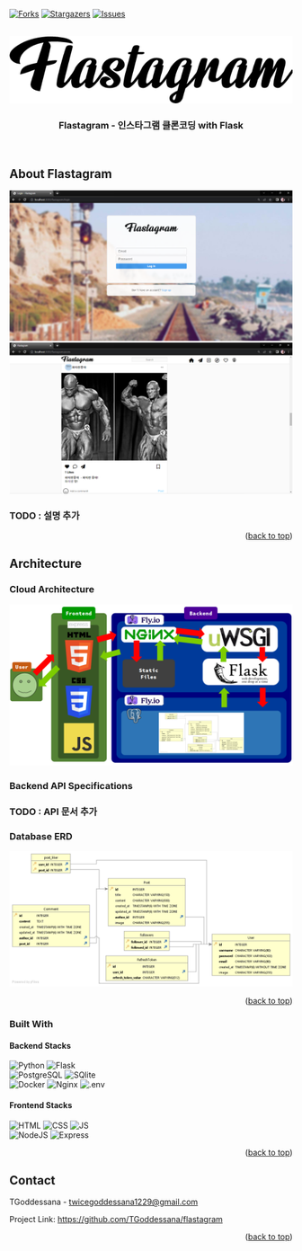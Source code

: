 <a name="readme-top"></a>

[![Forks][forks-shield]][forks-url]
[![Stargazers][stars-shield]][stars-url]
[![Issues][issues-shield]][issues-url]



<!-- PROJECT LOGO -->
<br />
<div align="center">
  <a href="https://gdsanadev.com">
    <img src="doc_images/logo.png" alt="Logo" height="120">
  </a>

  <h3 align="center">Flastagram - 인스타그램 클론코딩 with Flask</h3>

  <p align="center">
    <br />
  </p>
</div>

<!-- ABOUT THE PROJECT -->
## About Flastagram

<img src="doc_images/ex1.png" alt="preview">

<img src="doc_images/ex2.png" alt="preview">

### TODO : 설명 추가

<p align="right">(<a href="#readme-top">back to top</a>)</p>


## Architecture

### Cloud Architecture
<img src="doc_images/cloud_architecture.png" alt="preview">

### Backend API Specifications
### TODO : API 문서 추가
<!-- <img src="doc_images/ex2.png" alt="preview"> -->

### Database ERD
<img src="doc_images/erd.png" alt="preview">


<p align="right">(<a href="#readme-top">back to top</a>)</p>


### Built With

#### Backend Stacks
![Python][Python-logo] ![Flask][Flask-logo]  
![PostgreSQL][PostgreSQL-logo] ![SQlite][SQlite-logo]  
![Docker][Docker-logo] ![Nginx][Nginx-logo] ![.env][.env-logo]  
  


#### Frontend Stacks
![HTML][HTML-logo] 
![CSS][CSS-logo]
![JS][JS-logo]  
![NodeJS][Nodejs-logo]
![Express][Express-logo]


<p align="right">(<a href="#readme-top">back to top</a>)</p>



<!-- CONTACT -->
## Contact

TGoddessana - twicegoddessana1229@gmail.com

Project Link: https://github.com/TGoddessana/flastagram

<p align="right">(<a href="#readme-top">back to top</a>)</p>



<!-- MARKDOWN LINKS & IMAGES -->
[Python-logo]: https://img.shields.io/badge/Python-3776AB?style=for-the-badge&logo=Python&logoColor=white
[Flask-logo]: https://img.shields.io/badge/Flask-000000?style=for-the-badge&logo=Flask&logoColor=white
[PostgreSQL-logo]: https://img.shields.io/badge/PostgreSQL-4169E1?style=for-the-badge&logo=PostgreSQL&logoColor=white
[Docker-logo]: https://img.shields.io/badge/Docker-2496ED?style=for-the-badge&logo=Docker&logoColor=white
[.env-logo]: https://img.shields.io/badge/.env-ECD53F?style=for-the-badge&logo=.envr&logoColor=white
[Nginx-logo]: https://img.shields.io/badge/nginx-009639?style=for-the-badge&logo=nginx&logoColor=white
[SQLite-logo]: https://img.shields.io/badge/sqlite-003B57?style=for-the-badge&logo=sqlite&logoColor=white

[HTML-logo]: https://img.shields.io/badge/html5-E34F26?style=for-the-badge&logo=html5&logoColor=white
[JS-logo]: https://img.shields.io/badge/Javascript-F7DF1E?style=for-the-badge&logo=javascript&logoColor=white
[CSS-logo]: https://img.shields.io/badge/css3-1572B6?style=for-the-badge&logo=css3&logoColor=white
[NodeJS-logo]: https://img.shields.io/badge/node.js-339933?style=for-the-badge&logo=node&logoColor=white
[Express-logo]: https://img.shields.io/badge/express.js-000000?style=for-the-badge&logo=express&logoColor=white





[forks-shield]: https://img.shields.io/github/forks/tgoddessana/flastagram?style=for-the-badge
[forks-url]: https://github.com/tgoddessana/flastagram/network/members
[stars-shield]: https://img.shields.io/github/stars/tgoddessana/flastagram.svg?style=for-the-badge
[stars-url]: https://github.com/tgoddessana/flastagram/stargazers
[issues-shield]: https://img.shields.io/github/issues/tgoddessana/flastagram.svg?style=for-the-badge
[issues-url]: https://github.com/tgoddessana/flastagram/issues


